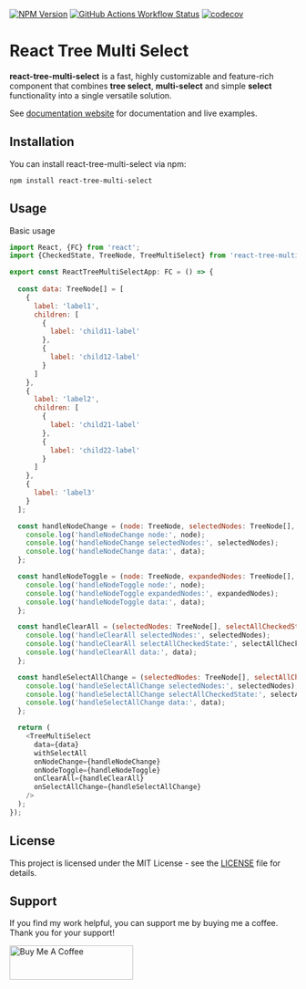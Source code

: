 [![NPM Version](https://img.shields.io/npm/v/react-tree-multi-select)](https://npmjs.com/package/react-tree-multi-select)
[![GitHub Actions Workflow Status](https://img.shields.io/github/actions/workflow/status/maksimkoniukhau/react-tree-multi-select/install-build-test.yml?logo=github&label=test)](https://github.com/maksimkoniukhau/react-tree-multi-select/actions?query=workflow%3Ainstall-build-test+)
[![codecov](https://codecov.io/gh/maksimkoniukhau/react-tree-multi-select/graph/badge.svg?token=5J7J6RSZWG)](https://codecov.io/gh/maksimkoniukhau/react-tree-multi-select)

# React Tree Multi Select

**react-tree-multi-select** is a fast, highly customizable and feature-rich component that combines **tree select**, **multi-select** and simple **select** functionality into a single versatile solution.

See [documentation website](https://react-tree-multi-select.vercel.app/) for documentation and live examples.

## Installation
You can install react-tree-multi-select via npm:

```
npm install react-tree-multi-select
```

## Usage
Basic usage

```js
import React, {FC} from 'react';
import {CheckedState, TreeNode, TreeMultiSelect} from 'react-tree-multi-select';

export const ReactTreeMultiSelectApp: FC = () => {
  
  const data: TreeNode[] = [
    {
      label: 'label1',
      children: [
        {
          label: 'child11-label'
        },
        {
          label: 'child12-label'
        }
      ]
    },
    {
      label: 'label2',
      children: [
        {
          label: 'child21-label'
        },
        {
          label: 'child22-label'
        }
      ]
    },
    {
      label: 'label3'
    }
  ];

  const handleNodeChange = (node: TreeNode, selectedNodes: TreeNode[], data: TreeNode[]): void => {
    console.log('handleNodeChange node:', node);
    console.log('handleNodeChange selectedNodes:', selectedNodes);
    console.log('handleNodeChange data:', data);
  };

  const handleNodeToggle = (node: TreeNode, expandedNodes: TreeNode[], data: TreeNode[]): void => {
    console.log('handleNodeToggle node:', node);
    console.log('handleNodeToggle expandedNodes:', expandedNodes);
    console.log('handleNodeToggle data:', data);
  };

  const handleClearAll = (selectedNodes: TreeNode[], selectAllCheckedState: CheckedState | undefined, data: TreeNode[]): void => {
    console.log('handleClearAll selectedNodes:', selectedNodes);
    console.log('handleClearAll selectAllCheckedState:', selectAllCheckedState);
    console.log('handleClearAll data:', data);
  };

  const handleSelectAllChange = (selectedNodes: TreeNode[], selectAllCheckedState: CheckedState, data: TreeNode[]): void => {
    console.log('handleSelectAllChange selectedNodes:', selectedNodes);
    console.log('handleSelectAllChange selectAllCheckedState:', selectAllCheckedState);
    console.log('handleSelectAllChange data:', data);
  };

  return (
    <TreeMultiSelect
      data={data}
      withSelectAll
      onNodeChange={handleNodeChange}
      onNodeToggle={handleNodeToggle}
      onClearAll={handleClearAll}
      onSelectAllChange={handleSelectAllChange}
    />
  );
});
```

## License
This project is licensed under the MIT License - see the [LICENSE](https://github.com/maksimkoniukhau/react-tree-multi-select/blob/main/LICENSE) file for details.

## Support
If you find my work helpful, you can support me by buying me a coffee. Thank you for your support!

<a href="https://www.buymeacoffee.com/maksimk" target="_blank"><img src="https://cdn.buymeacoffee.com/buttons/v2/default-yellow.png" alt="Buy Me A Coffee" style="height: 60px !important;width: 217px !important;" ></a>
